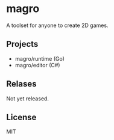 # magro
A toolset for anyone to create 2D games.

## Projects
- magro/runtime (Go)
- magro/editor (C#)

## Relases
Not yet released.

## License
MIT
